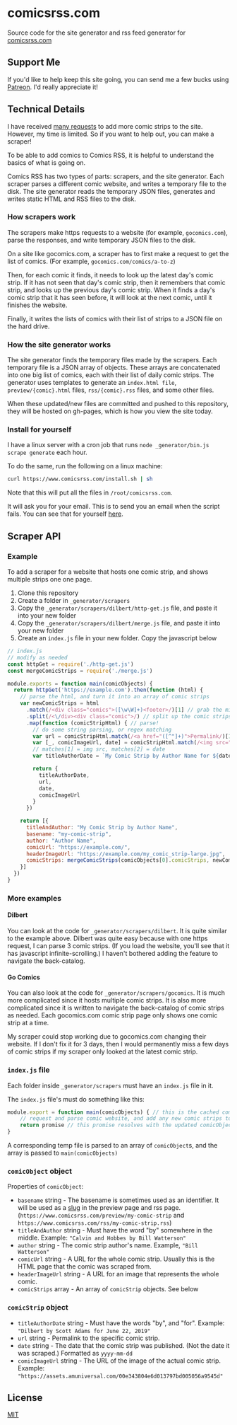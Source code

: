 # comicsrss.com

Source code for the site generator and rss feed generator for [comicsrss.com](https://www.comicsrss.com)



## Support Me

If you'd like to help keep this site going, you can send me a few bucks using [Patreon](https://www.patreon.com/bePatron?u=6855838). I'd really appreciate it!



## Technical Details

I have received [many requests](https://github.com/ArtskydJ/comicsrss.com/issues/86) to add more comic strips to the site. However, my time is limited. So if you want to help out, you can make a scraper!

To be able to add comics to Comics RSS, it is helpful to understand the basics of what is going on.

Comics RSS has two types of parts: scrapers, and the site generator. Each scraper parses a different comic website, and writes a temporary file to the disk. The site generator reads the temporary JSON files, generates and writes static HTML and RSS files to the disk.



### How scrapers work

The scrapers make https requests to a website (for example, `gocomics.com`), parse the responses, and write temporary JSON files to the disk.

On a site like gocomics.com, a scraper has to first make a request to get the list of comics. (For example, `gocomics.com/comics/a-to-z`)

Then, for each comic it finds, it needs to look up the latest day's comic strip. If it has not seen that day's comic strip, then it remembers that comic strip, and looks up the previous day's comic strip. When it finds a day's comic strip that it has seen before, it will look at the next comic, until it finishes the website.

Finally, it writes the lists of comics with their list of strips to a JSON file on the hard drive.



### How the site generator works

The site generator finds the temporary files made by the scrapers. Each temporary file is a JSON array of objects. These arrays are concatenated into one big list of comics, each with their list of daily comic strips. The generator uses templates to generate an `index.html file`, `preview/{comic}.html` files, `rss/{comic}.rss` files, and some other files.

When these updated/new files are committed and pushed to this repository, they will be hosted on gh-pages, which is how you view the site today.



### Install for yourself

I have a linux server with a cron job that runs `node _generator/bin.js scrape generate` each hour.

To do the same, run the following on a linux machine:

```sh
curl https://www.comicsrss.com/install.sh | sh
```

Note that this will put all the files in `/root/comicsrss.com`.

It will ask you for your email. This is to send you an email when the script fails.
You can see that for yourself [here](https://github.com/ArtskydJ/comicsrss.com/blob/gh-pages/install.sh).



## Scraper API

### Example

To add a scraper for a website that hosts one comic strip, and shows multiple strips one one page.

1. Clone this repository
2. Create a folder in `_generator/scrapers`
3. Copy the `_generator/scrapers/dilbert/http-get.js` file, and paste it into your new folder
4. Copy the `_generator/scrapers/dilbert/merge.js` file, and paste it into your new folder
5. Create an `index.js` file in your new folder. Copy the javascript below

```js
// index.js
// modify as needed
const httpGet = require('./http-get.js')
const mergeComicStrips = require('./merge.js')

module.exports = function main(comicObjects) {
  return httpGet('https://example.com').then(function (html) {
    // parse the html, and turn it into an array of comic strips
    var newComicStrips = html
      .match(/<div class="comics">([\w\W]+)<footer>/)[1] // grab the middle
      .split(/<\/div><div class="comic">/) // split up the comic strips
      .map(function (comicStripHtml) { // parse!
        // do some string parsing, or regex matching
        var url = comicStripHtml.match(/<a href="([^"]+)">Permalink/)[1]
        var [_, comicImageUrl, date] = comicStripHtml.match(/<img src="([^"]+)" title="Comic for (\d\d\d\d-\d\d-\d\d)"/)
        // matches[1] = img src, matches[2] = date
        var titleAuthorDate = `My Comic Strip by Author Name for ${date}`

        return {
          titleAuthorDate,
          url,
          date,
          comicImageUrl
        }
      })

    return [{
      titleAndAuthor: "My Comic Strip by Author Name",
      basename: "my-comic-strip",
      author: "Author Name",
      comicUrl: "https://example.com/",
      headerImageUrl: "https://example.com/my_comic_strip-large.jpg",
      comicStrips: mergeComicStrips(comicObjects[0].comicStrips, newComicStrips)
    }]
  })
}
```



### More examples

#### Dilbert
You can look at the code for `_generator/scrapers/dilbert`. It is quite similar to the example above. Dilbert was quite easy because with one https request, I can parse 3 comic strips. (If you load the website, you'll see that it has javascript infinite-scrolling.) I haven't bothered adding the feature to navigate the back-catalog.


#### Go Comics

You can also look at the code for `_generator/scrapers/gocomics`. It is much more complicated since it hosts multiple comic strips. It is also more complicated since it is written to navigate the back-catalog of comic strips as needed. Each gocomics.com comic strip page only shows one comic strip at a time.

My scraper could stop working due to gocomics.com changing their website. If I don't fix it for 3 days, then I would permanently miss a few days of comic strips if my scraper only looked at the latest comic strip.



### `index.js` file

Each folder inside `_generator/scrapers` must have an `index.js` file in it.

The `index.js` file's must do something like this:

```js
module.export = function main(comicObjects) { // this is the cached comicObjects object. It might be up-to-date, or it might not be.
	// request and parse comic website, and add any new comic strips to the comicObjects object (or a copy, it doesn't matter)
	return promise // this promise resolves with the updated comicObjects
}
```

A corresponding temp file is parsed to an array of `comicObject`s, and the array is passed to `main(comicObjects)`



### `comicObject` object

Properties of `comicObject`:

- `basename` string - The basename is sometimes used as an identifier. It will be used as a [slug](https://en.wikipedia.org/wiki/Clean_URL#Slug) in the preview page and rss page. (`https://www.comicsrss.com/preview/my-comic-strip` and `https://www.comicsrss.com/rss/my-comic-strip.rss`)
- `titleAndAuthor` string - Must have the word "by" somewhere in the middle. Example: `"Calvin and Hobbes by Bill Watterson"`
- `author` string - The comic strip author's name. Example, `"Bill Watterson"`
- `comicUrl` string - A URL for the whole comic strip. Usually this is the HTML page that the comic was scraped from.
- `headerImageUrl` string - A URL for an image that represents the whole comic.
- `comicStrips` array - An array of `comicStrip` objects. See below



### `comicStrip` object

- `titleAuthorDate` string - Must have the words "by", and "for". Example: `"Dilbert by Scott Adams for June 22, 2019"`
- `url` string - Permalink to the specific comic strip. 
- `date` string - The date that the comic strip was published. (Not the date it was scraped.) Formatted as `yyyy-mm-dd`
- `comicImageUrl` string - The URL of the image of the actual comic strip. Example: `"https://assets.amuniversal.com/00e343804e6d013797bd005056a9545d"`



## License

[MIT](https://choosealicense.com/licenses/mit/)

